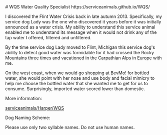 <link rel="prerender" href="https://serviceanimals.github.io/WQS/">
# WQS
Water Quality Specialist https://serviceanimals.github.io/WQS/

I discovered the Flint Water Crisis back in late autumn 2013.  Specifically, my service dog Lady was the one who discovered it years before it was initially announced as a water crisis.  My ability to understand this service animal enabled me to understand its message when it would not drink any of the tap water I offered, filtered and unfiltered.

By the time service dog Lady moved to Flint, Michigan this service dog's ability to detect good water was formidable for it had crossed the Rocky Mountains three times and vacationed in the Carpathian Alps in Europe with me.

On the west coast, when we would go shopping at BevMo! for bottled water, she would point with her nose and use body and facial mimicry to help me choose the bottled water that she wanted me to get for us to consume.  Surprisingly, imported water scored lower than domestic.

<!--Nasal IQ
For the purpose of this mathematical example let's assume 100 IQ points divided by five senses.
This gives 20 IQ points for the sense of smell alone.
In order to find out how many IQ points a canine has quantity and volume should be used.
They can have more than 220 million sensory receptor sites in the nasal cavity compared to 5 million in people, and the area of the canine brain devoted to analyzing odors is about 40 times larger than the comparable part of the human brain.
Canines is also have a fully developed vomeronasal organ.-->

More information: 

[serviceanimals/](https://serviceanimals.github.io/)[Harper/](https://serviceanimals.github.io/Harper)[WQS](https://serviceanimals.github.io/Harper/WQS.md)

Dog Naming Scheme:

Please use only two syllable names. Do not use human names.
